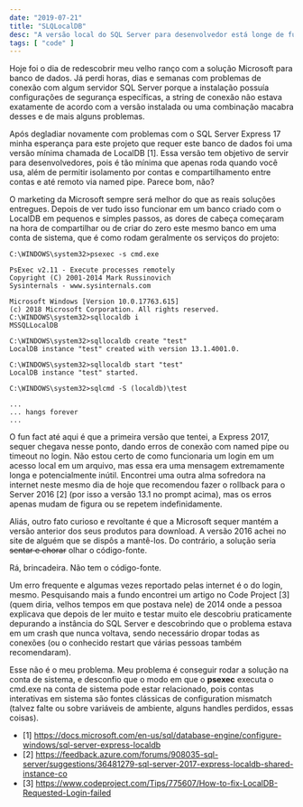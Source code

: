 ```yaml
---
date: "2019-07-21"
title: "SLQLocalDB"
desc: "A versão local do SQL Server para desenvolvedor está longe de funcionar como deveria."
tags: [ "code" ]
---
```

Hoje foi o dia de redescobrir meu velho ranço com a solução Microsoft para banco de dados. Já perdi horas, dias e semanas com problemas de conexão com algum servidor SQL Server porque a instalação possuía configurações de segurança específicas, a string de conexão não estava exatamente de acordo com a versão instalada ou uma combinação macabra desses e de mais alguns problemas.

Após degladiar novamente com problemas com o SQL Server Express 17 minha esperança para este projeto que requer este banco de dados foi uma versão mínima chamada de LocalDB [1]. Essa versão tem objetivo de servir para desenvolvedores, pois é tão mínima que apenas roda quando você usa, além de permitir isolamento por contas e compartilhamento entre contas e até remoto via named pipe. Parece bom, não?

O marketing da Microsoft sempre será melhor do que as reais soluções entregues. Depois de ver tudo isso funcionar em um banco criado com o LocalDB em pequenos e simples passos, as dores de cabeça começaram na hora de compartilhar ou de criar do zero este mesmo banco em uma conta de sistema, que é como rodam geralmente os serviços do projeto:

    C:\WINDOWS\system32>psexec -s cmd.exe
    
    PsExec v2.11 - Execute processes remotely
    Copyright (C) 2001-2014 Mark Russinovich
    Sysinternals - www.sysinternals.com
    
    Microsoft Windows [Version 10.0.17763.615]
    (c) 2018 Microsoft Corporation. All rights reserved.
    C:\WINDOWS\system32>sqllocaldb i
    MSSQLLocalDB
    
    C:\WINDOWS\system32>sqllocaldb create "test"
    LocalDB instance "test" created with version 13.1.4001.0.
    
    C:\WINDOWS\system32>sqllocaldb start "test"
    LocalDB instance "test" started.
    
    C:\WINDOWS\system32>sqlcmd -S (localdb)\test

    ...
    ... hangs forever
    ...


O fun fact até aqui é que a primeira versão que tentei, a Express 2017, sequer chegava nesse ponto, dando erros de conexão com named pipe ou timeout no login. Não estou certo de como funcionaria um login em um acesso local em um arquivo, mas essa era uma mensagem extremamente longa e potencialmente inútil. Encontrei uma outra alma sofredora na internet neste mesmo dia de hoje que recomendou fazer o rollback para o Server 2016 [2] (por isso a versão 13.1 no prompt acima), mas os erros apenas mudam de figura ou se repetem indefinidamente.

Aliás, outro fato curioso e revoltante é que a Microsoft sequer mantém a versão anterior dos seus produtos para download. A versão 2016 achei no site de alguém que se dispôs a mantê-los. Do contrário, a solução seria ~~sentar e chorar~~ olhar o código-fonte.

Rá, brincadeira. Não tem o código-fonte.

Um erro frequente e algumas vezes reportado pelas internet é o do login, mesmo. Pesquisando mais a fundo encontrei um artigo no Code Project [3] (quem diria, velhos tempos em que postava nele) de 2014 onde a pessoa explicava que depois de ler muito e testar muito ele descobriu praticamente depurando a instância do SQL Server e descobrindo que o problema estava em um crash que nunca voltava, sendo necessário dropar todas as conexões (ou o conhecido restart que várias pessoas também recomendaram).

Esse não é o meu problema. Meu problema é conseguir rodar a solução na conta de sistema, e desconfio que o modo em que o **psexec** executa o cmd.exe na conta de sistema pode estar relacionado, pois contas interativas em sistema são fontes clássicas de configuration mismatch (talvez falte ou sobre variáveis de ambiente, alguns handles perdidos, essas coisas).

 - [1] https://docs.microsoft.com/en-us/sql/database-engine/configure-windows/sql-server-express-localdb
 - [2] https://feedback.azure.com/forums/908035-sql-server/suggestions/36481279-sql-server-2017-express-localdb-shared-instance-co
 - [3] https://www.codeproject.com/Tips/775607/How-to-fix-LocalDB-Requested-Login-failed
